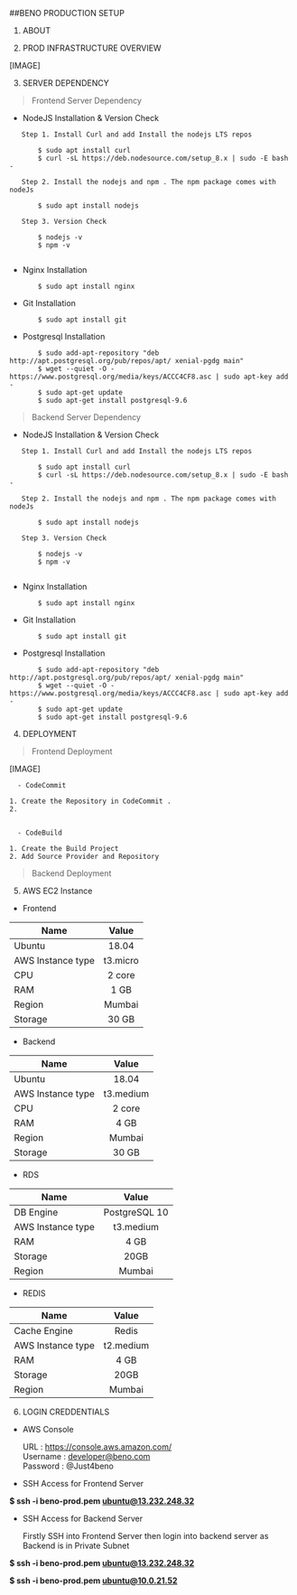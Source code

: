 ##BENO PRODUCTION SETUP 

1. ABOUT 

2. PROD INFRASTRUCTURE OVERVIEW

[IMAGE]

3. SERVER DEPENDENCY

  > Frontend Server Dependency

  - NodeJS Installation & Version Check

```
   Step 1. Install Curl and add Install the nodejs LTS repos

       $ sudo apt install curl
       $ curl -sL https://deb.nodesource.com/setup_8.x | sudo -E bash -
             
   Step 2. Install the nodejs and npm . The npm package comes with nodeJs

       $ sudo apt install nodejs 
		
   Step 3. Version Check
		
       $ nodejs -v 
       $ npm -v
  
```

  - Nginx Installation 

```
       $ sudo apt install nginx

```	
  
  - Git Installation 

```
       $ sudo apt install git

```
  - Postgresql Installation 

```
       $ sudo add-apt-repository "deb http://apt.postgresql.org/pub/repos/apt/ xenial-pgdg main"
       $ wget --quiet -O - https://www.postgresql.org/media/keys/ACCC4CF8.asc | sudo apt-key add -
       $ sudo apt-get update
       $ sudo apt-get install postgresql-9.6

``` 

  > Backend Server Dependency

  - NodeJS Installation & Version Check

```
   Step 1. Install Curl and add Install the nodejs LTS repos

       $ sudo apt install curl
       $ curl -sL https://deb.nodesource.com/setup_8.x | sudo -E bash -
             
   Step 2. Install the nodejs and npm . The npm package comes with nodeJs

       $ sudo apt install nodejs 
		
   Step 3. Version Check
		
       $ nodejs -v 
       $ npm -v
  
```

  - Nginx Installation 

```
       $ sudo apt install nginx

```	
  
  - Git Installation 

```
       $ sudo apt install git

```
  - Postgresql Installation 

```
       $ sudo add-apt-repository "deb http://apt.postgresql.org/pub/repos/apt/ xenial-pgdg main"
       $ wget --quiet -O - https://www.postgresql.org/media/keys/ACCC4CF8.asc | sudo apt-key add -
       $ sudo apt-get update
       $ sudo apt-get install postgresql-9.6

``` 


4. DEPLOYMENT 

    
  > Frontend Deployment

	 
[IMAGE] 

      - CodeCommit
	
	1. Create the Repository in CodeCommit . 
	2. 
	

      - CodeBuild 
 
	1. Create the Build Project 
 	2. Add Source Provider and Repository


    


  > Backend Deployment

5. AWS EC2 Instance 

- Frontend 

| Name              |      Value    |  
|-------------------|:-------------:|
| Ubuntu            |  18.04        |
| AWS Instance type |  t3.micro     |   
| CPU               |  2 core       |   
| RAM               |  1 GB         |
| Region            |  Mumbai       |
| Storage           |  30 GB        |


- Backend

| Name              |      Value    |  
|-------------------|:-------------:|
| Ubuntu            |  18.04        |
| AWS Instance type |  t3.medium    |   
| CPU               |  2 core       |   
| RAM               |  4 GB         |
| Region            |  Mumbai       |
| Storage           |  30 GB        |


- RDS 

| Name              |      Value    |  
|-------------------|:-------------:|
| DB Engine         | PostgreSQL 10 |
| AWS Instance type | t3.medium     | 
| RAM               | 4 GB          |   
| Storage           | 20GB          |
| Region            | Mumbai        |

- REDIS 

| Name              |      Value    |  
|-------------------|:-------------:|
| Cache Engine      | Redis         |
| AWS Instance type | t2.medium     |  
| RAM               | 4 GB          |  
| Storage           | 20GB          |
| Region            | Mumbai        |

6. LOGIN CREDDENTIALS
 
- AWS Console 

  URL      : https://console.aws.amazon.com/		
  Username : developer@beno.com		
  Password : @Just4beno

- SSH Access for Frontend Server


**$ ssh -i   beno-prod.pem  ubuntu@13.232.248.32**

- SSH Access for Backend Server 
 
  Firstly SSH into Frontend Server then login into backend server as Backend is in Private Subnet 
 
**$ ssh -i   beno-prod.pem  ubuntu@13.232.248.32**

**$ ssh -i   beno-prod.pem  ubuntu@10.0.21.52**
 
